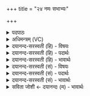 +++
title = "२४ नमः सभाभ्यः"

+++
<details><summary>पदपाठः</summary>

नमः॑। स॒भाभ्यः॑। स॒भाप॑तिभ्य॒ इति॑ स॒भाप॑तिऽभ्यः। च॒। वः॒। नमः॑। नमः॑। अश्वे॑भ्यः। अश्व॑पतिभ्य॒ इत्यश्व॑पतिऽभ्यः। च॒। वः॒। नमः॑। नमः॑। आ॒व्या॒धिनी॑भ्य॒ इत्या॑ऽव्या॒धिनी॑भ्यः। वि॒विध्य॑न्तीभ्य॒ इति॑ वि॒ऽविध्य॑न्तीभ्यः। च॒। वः॒। नमः॑। नमः॑। उग॑णाभ्यः। तृ॒ꣳह॒तीभ्यः॑। च॒। वः॒। नमः॑। २४।
</details>

<details><summary>अधिमन्त्रम् (VC)</summary>

- रुद्रा देवताः
- कुत्स ऋषिः
- शक्वरी
- धैवतः
</details>

<details><summary>दयानन्द-सरस्वती (हि) - विषयः</summary>

फिर भी वही विषय अगले मन्त्र में कहा है ॥
</details>

<details><summary>दयानन्द-सरस्वती (हि) - पदार्थः</summary>

पदार्थान्वयभाषाः -  मनुष्यों को सब के प्रति ऐसे कहना चाहिये कि हम लोग (सभाभ्यः) न्याय आदि के प्रकाश से युक्त स्त्रियों का (नमः) सत्कार (च) और (सभापतिभ्यः) सभाओं के रक्षक (वः) तुम राजाओं का (नमः) सत्कार करें (अश्वेभ्यः) घोड़ों को (नमः) अन्न (च) और (अश्वपतिभ्यः) घोड़ों के रक्षक (वः) तुम को (नमः) अन्न तथा (आव्याधिनीभ्यः) शत्रुओं की सेनाओं को मारने हारी अपनी सेनाओं के लिये (नमः) अन्न देवें (च) और (विविध्यन्तीभ्यः) शत्रुओं के वीरों को मारती हुई (वः) तुम स्त्रियों का (नमः) सत्कार करें (उगणाभ्यः) विविध तर्कोंवाली स्त्रियों को (नमः) अन्न (च) और (तृंहतीभ्यः) युद्ध में मारती हुई (वः) तुम स्त्रियों के लिये (नमः) अन्न देवें तथा यथायोग्य सत्कार किया करें ॥२४ ॥
</details>

<details><summary>दयानन्द-सरस्वती (हि) - भावार्थः</summary>

भावार्थभाषाः -  मनुष्यों को चाहिये कि सभा और सभापतियों से ही राज्य की व्यवस्था करें। कभी एक राजा की अधीनता से स्थिर न हों, क्योंकि एक पुरुष से बहुतों के हिताहित का विचार कभी नहीं हो सकता इससे ॥२४ ॥
</details>

<details><summary>दयानन्द-सरस्वती (सं) - विषयः</summary>

पुनस्तमेव विषयमाह ॥
</details>

<details><summary>दयानन्द-सरस्वती (सं) - पदार्थः</summary>

पदार्थान्वयभाषाः -  मनुष्यैः सर्वान् प्रत्येवं वक्तव्यं वयं सभाभ्यो नमः सभापतिभ्यश्च वो नमोऽश्वेभ्यो नमोऽश्वपतिभ्यश्च वो नम आव्याधिनीभ्यो नमो विविध्यन्तीभ्यश्च वो नम उगणाभ्यो नमस्तृंहतीभ्यश्च वो नमः कुर्याम दद्याम च ॥२४ ॥
</details>

<details><summary>दयानन्द-सरस्वती (सं) - भावार्थः</summary>

भावार्थभाषाः -  मनुष्यैः सभया सभापतिभिश्चैव राज्यव्यवस्था कार्या न खलु कदाचिदेकराजाधीनत्वेन स्थातव्यं यतो नैकेन बहूनां हिताहितसाधनं भवितुं शक्यमतः ॥२४ ॥
</details>

<details><summary>सविता जोशी ← दयानन्दः (म) - भावार्थः</summary>

भावार्थभाषाः -  माणसांनी सभा व राजा यांच्याकडून राज्याची व्यवस्था ठेवावी. ती एका राजाच्या आधीन कधीच नसावी. याचे कारण अस की, एक पुरुष अनेकांच्या हिताहिताचा विचार करू शकत नाही.
</details>